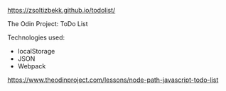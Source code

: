https://zsoltizbekk.github.io/todolist/

The Odin Project: ToDo List

Technologies used:
- localStorage
- JSON
- Webpack

https://www.theodinproject.com/lessons/node-path-javascript-todo-list
